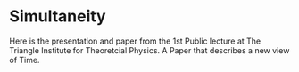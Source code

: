 # Simultaneity
Here is the presentation and paper from the 1st Public lecture at The Triangle Institute for Theoretcial Physics. A Paper that describes a new view of Time.
